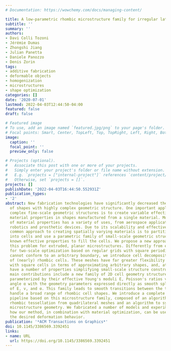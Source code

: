 ```yaml
---
# Documentation: https://wowchemy.com/docs/managing-content/

title: A low-parametric rhombic microstructure family for irregular lattices
subtitle: ''
summary: ''
authors:
- Davi Colli Tozoni
- Jérémie Dumas
- Zhongshi Jiang
- Julian Panetta
- Daniele Panozzo
- Denis Zorin
tags:
- additive fabrication
- deformable objects
- homogenization
- microstructures
- shape optimization
categories: []
date: '2020-07-01'
lastmod: 2022-04-03T12:44:50-04:00
featured: false
draft: false

# Featured image
# To use, add an image named `featured.jpg/png` to your page's folder.
# Focal points: Smart, Center, TopLeft, Top, TopRight, Left, Right, BottomLeft, Bottom, BottomRight.
image:
  caption: ''
  focal_point: ''
  preview_only: false

# Projects (optional).
#   Associate this post with one or more of your projects.
#   Simply enter your project's folder or file name without extension.
#   E.g. `projects = ["internal-project"]` references `content/project/deep-learning/index.md`.
#   Otherwise, set `projects = []`.
projects: []
publishDate: '2022-04-03T16:44:50.552931Z'
publication_types:
- '2'
abstract: New fabrication technologies have significantly decreased the cost of fabrication
  of shapes with highly complex geometric structure. One important application of
  complex fine-scale geometric structures is to create variable effective elastic
  material properties in shapes manufactured from a single material. Modification
  of material properties has a variety of uses, from aerospace applications to soft
  robotics and prosthetic devices. Due to its scalability and effectiveness, an increasingly
  common approach to creating spatially varying materials is to partition a shape
  into cells and use a parametric family of small-scale geometric structures with
  known effective properties to fill the cells. We propose a new approach to solving
  this problem for extruded, planar microstructures. Differently from existing methods
  for two-scale optimization based on regular grids with square periodic cells, which
  cannot conform to an arbitrary boundary, we introduce cell decompositions consisting
  of (nearly) rhombic cells. These meshes have far greater flexibility than those
  with square cells in terms of approximating arbitrary shapes, and, at the same time,
  have a number of properties simplifying small-scale structure construction. Our
  main contributions include a new family of 2D cell geometry structures, explicitly
  parameterized by their effective Young's moduli E, Poisson's ratios v, and rhombic
  angle α with the geometry parameters expressed directly as smooth spline functions
  of E, v, and α. This family leads to smooth transitions between the tiles and can
  handle a broad range of rhombic cell shapes. We introduce a complete material design
  pipeline based on this microstructure family, composed of an algorithm to generate
  rhombic tessellation from quadrilateral meshes and an algorithm to synthesize the
  microstructure geometry. We fabricated a number of models and experimentally demonstrated
  how our method, in combination with material optimization, can be used to achieve
  the desired deformation behavior.
publication: '*ACM Transactions on Graphics*'
doi: 10.1145/3386569.3392451
links:
- name: URL
  url: https://doi.org/10.1145/3386569.3392451
---
```


